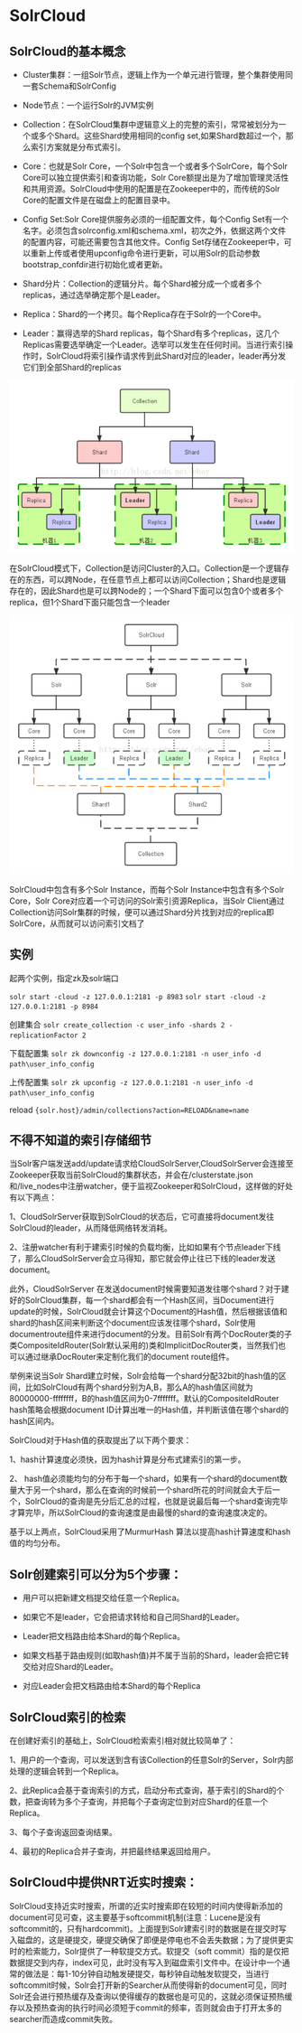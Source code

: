 # SolrCloud

## SolrCloud的基本概念
- Cluster集群：一组Solr节点，逻辑上作为一个单元进行管理，整个集群使用同一套Schema和SolrConfig

- Node节点：一个运行Solr的JVM实例

- Collection：在SolrCloud集群中逻辑意义上的完整的索引，常常被划分为一个或多个Shard。这些Shard使用相同的config set,如果Shard数超过一个，那么索引方案就是分布式索引。
- Core：也就是Solr Core，一个Solr中包含一个或者多个SolrCore，每个Solr Core可以独立提供索引和查询功能，Solr Core额提出是为了增加管理灵活性和共用资源。SolrCloud中使用的配置是在Zookeeper中的，而传统的Solr Core的配置文件是在磁盘上的配置目录中。

- Config Set:Solr Core提供服务必须的一组配置文件，每个Config Set有一个名字。必须包含solrconfig.xml和schema.xml，初次之外，依据这两个文件的配置内容，可能还需要包含其他文件。Config Set存储在Zookeeper中，可以重新上传或者使用upconfig命令进行更新，可以用Solr的启动参数bootstrap_confdir进行初始化或者更新。

- Shard分片：Collection的逻辑分片。每个Shard被分成一个或者多个replicas，通过选举确定那个是Leader。

- Replica：Shard的一个拷贝。每个Replica存在于Solr的一个Core中。

- Leader：赢得选举的Shard replicas，每个Shard有多个replicas，这几个Replicas需要选举确定一个Leader。选举可以发生在任何时间。当进行索引操作时，SolrCloud将索引操作请求传到此Shard对应的leader，leader再分发它们到全部Shard的replicas

![](https://raw.githubusercontent.com/zylele/solr-notes/master/screenshots/solr/SolrCloud逻辑图.png)

在SolrCloud模式下，Collection是访问Cluster的入口。Collection是一个逻辑存在的东西，可以跨Node，在任意节点上都可以访问Collection；Shard也是逻辑存在的，因此Shard也是可以跨Node的；一个Shard下面可以包含0个或者多个replica，但1个Shard下面只能包含一个leader

![](https://raw.githubusercontent.com/zylele/solr-notes/master/screenshots/solr/SolrCloud工作模式.png)

SolrCloud中包含有多个Solr Instance，而每个Solr Instance中包含有多个Solr Core，Solr Core对应着一个可访问的Solr索引资源Replica，当Solr Client通过Collection访问Solr集群的时候，便可以通过Shard分片找到对应的replica即SolrCore，从而就可以访问索引文档了

## 实例

起两个实例，指定zk及solr端口

`solr start -cloud -z 127.0.0.1:2181 -p 8983`
`solr start -cloud -z 127.0.0.1:2181 -p 8984`

创建集合
`solr create_collection -c user_info -shards 2 -replicationFactor 2`

下载配置集
`solr zk downconfig -z 127.0.0.1:2181 -n user_info -d path\user_info_config`

上传配置集
`solr zk upconfig -z 127.0.0.1:2181 -n user_info -d path\user_info_config`

reload
`{solr.host}/admin/collections?action=RELOAD&name=name`


## 不得不知道的索引存储细节

当Solr客户端发送add/update请求给CloudSolrServer,CloudSolrServer会连接至Zookeeper获取当前SolrCloud的集群状态，并会在/clusterstate.json 和/live_nodes中注册watcher，便于监视Zookeeper和SolrCloud，这样做的好处有以下两点：

1、CloudSolrServer获取到SolrCloud的状态后，它可直接将document发往SolrCloud的leader，从而降低网络转发消耗。

2、注册watcher有利于建索引时候的负载均衡，比如如果有个节点leader下线了，那么CloudSolrServer会立马得知，那它就会停止往已下线的leader发送document。

此外，CloudSolrServer 在发送document时候需要知道发往哪个shard？对于建好的SolrCloud集群，每一个shard都会有一个Hash区间，当Document进行update的时候，SolrCloud就会计算这个Document的Hash值，然后根据该值和shard的hash区间来判断这个document应该发往哪个shard，Solr使用documentroute组件来进行document的分发。目前Solr有两个DocRouter类的子类CompositeIdRouter(Solr默认采用的)类和ImplicitDocRouter类，当然我们也可以通过继承DocRouter来定制化我们的document route组件。

举例来说当Solr Shard建立时候，Solr会给每一个shard分配32bit的hash值的区间，比如SolrCloud有两个shard分别为A,B，那么A的hash值区间就为80000000-ffffffff，B的hash值区间为0-7fffffff。默认的CompositeIdRouter hash策略会根据document ID计算出唯一的Hash值，并判断该值在哪个shard的hash区间内。

SolrCloud对于Hash值的获取提出了以下两个要求：

1、hash计算速度必须快，因为hash计算是分布式建索引的第一步。

2、 hash值必须能均匀的分布于每一个shard，如果有一个shard的document数量大于另一个shard，那么在查询的时候前一个shard所花的时间就会大于后一个，SolrCloud的查询是先分后汇总的过程，也就是说最后每一个shard查询完毕才算完毕，所以SolrCloud的查询速度是由最慢的shard的查询速度决定的。

基于以上两点，SolrCloud采用了MurmurHash 算法以提高hash计算速度和hash值的均匀分布。

## Solr创建索引可以分为5个步骤：

- 用户可以把新建文档提交给任意一个Replica。

- 如果它不是leader，它会把请求转给和自己同Shard的Leader。

- Leader把文档路由给本Shard的每个Replica。

- 如果文档基于路由规则(如取hash值)并不属于当前的Shard，leader会把它转交给对应Shard的Leader。

- 对应Leader会把文档路由给本Shard的每个Replica

## SolrCloud索引的检索

在创建好索引的基础上，SolrCloud检索索引相对就比较简单了：

1、用户的一个查询，可以发送到含有该Collection的任意Solr的Server，Solr内部处理的逻辑会转到一个Replica。

2、此Replica会基于查询索引的方式，启动分布式查询，基于索引的Shard的个数，把查询转为多个子查询，并把每个子查询定位到对应Shard的任意一个Replica。

3、每个子查询返回查询结果。

4、最初的Replica合并子查询，并把最终结果返回给用户。

## SolrCloud中提供NRT近实时搜索：

SolrCloud支持近实时搜索，所谓的近实时搜索即在较短的时间内使得新添加的document可见可查，这主要基于softcommit机制(注意：Lucene是没有softcommit的，只有hardcommit)。上面提到Solr建索引时的数据是在提交时写入磁盘的，这是硬提交，硬提交确保了即便是停电也不会丢失数据；为了提供更实时的检索能力，Solr提供了一种软提交方式。软提交（soft commit）指的是仅把数据提交到内存，index可见，此时没有写入到磁盘索引文件中。在设计中一个通常的做法是：每1-10分钟自动触发硬提交，每秒钟自动触发软提交，当进行softcommit时候，Solr会打开新的Searcher从而使得新的document可见，同时Solr还会进行预热缓存及查询以使得缓存的数据也是可见的，这就必须保证预热缓存以及预热查询的执行时间必须短于commit的频率，否则就会由于打开太多的searcher而造成commit失败。

